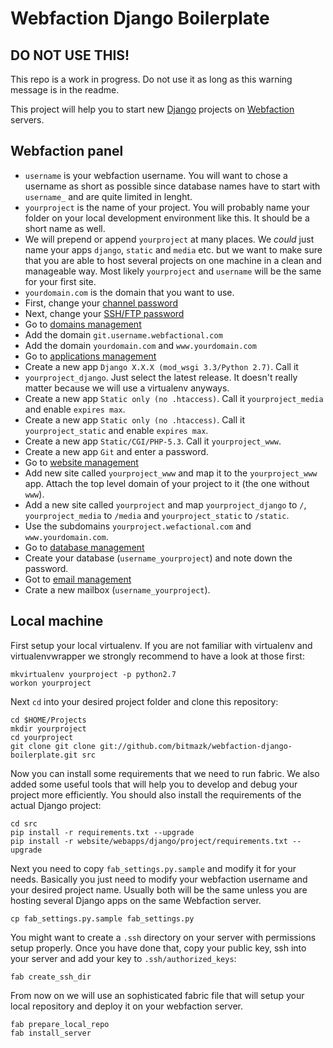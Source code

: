 # Webfaction Django Boilerplate

## DO NOT USE THIS!

This repo is a work in progress. Do not use it as long as this warning message
is in the readme.

This project will help you to start new
[Django](https://www.djangoproject.com/) projects on
[Webfaction](http://www.webfaction.com/) servers.

## Webfaction panel
* ``username`` is your webfaction username. You will want to chose a username
  as short as possible since database names have to start with ``username_``
  and are quite limited in lenght.
* ``yourproject`` is the name of your project. You will probably name your
  folder on your local development environment like this. It should be a short
  name as well.
* We will prepend or append ``yourproject`` at many places. We _could_ just
  name your apps ``django``, ``static`` and ``media`` etc. but we want to make
  sure that you are able to host several projects on one machine in a clean and
  manageable way. Most likely ``yourproject`` and ``username`` will be the same
  for your first site.
* ``yourdomain.com`` is the domain that you want to use.
* First, change your
  [channel password](https://my.webfaction.com/change_password/create)
* Next, change your
  [SSH/FTP password](https://my.webfaction.com/change_ssh_password/create)
* Go to
  [domains management](https://my.webfaction.com/change_ssh_password/create)
* Add the domain ``git.username.webfactional.com``
* Add the domain ``yourdomain.com`` and ``www.yourdomain.com``
* Go to [applications management](https://my.webfaction.com/app_/list)
* Create a new app ``Django X.X.X (mod_wsgi 3.3/Python 2.7)``. Call it
* ``yourproject_django``. Just select the latest release. It doesn't really
  matter because we will use a virtualenv anyways.
* Create a new app ``Static only (no .htaccess)``. Call it
  ``yourproject_media`` and enable ``expires max``.
* Create a new app ``Static only (no .htaccess)``. Call it
  ``yourproject_static`` and enable ``expires max``.
* Create a new app ``Static/CGI/PHP-5.3``. Call it ``yourproject_www``.
* Create a new app ``Git`` and enter a password.
* Go to [website management](https://my.webfaction.com/site/list)
* Add new site called ``yourproject_www`` and map it to the ``yourproject_www``
  app. Attach the top level domain of your project to it (the one without
  ``www``).
* Add a new site called ``yourproject`` and map ``yourproject_django`` to
  ``/``, ``yourproject_media`` to ``/media`` and ``yourproject_static`` to
  ``/static``.
* Use the subdomains ``yourproject.wefactional.com`` and
  ``www.yourdomain.com``.
* Go to [database management](https://my.webfaction.com/database/create)
* Create your database (``username_yourproject``) and note down the password.
* Got to [email management](https://my.webfaction.com/mailbox/create)
* Crate a new mailbox (``username_yourproject``).

## Local machine

First setup your local virtualenv. If you are not familiar with virtualenv and
virtualenvwrapper we strongly recommend to have a look at those first:

    mkvirtualenv yourproject -p python2.7
    workon yourproject

Next ``cd`` into your desired project folder and clone this repository:

    cd $HOME/Projects
    mkdir yourproject
    cd yourproject
    git clone git clone git://github.com/bitmazk/webfaction-django-boilerplate.git src

Now you can install some requirements that we need to run fabric. We also added
some useful tools that will help you to develop and debug your project more
efficiently. You should also install the requirements of the actual Django
project:

    cd src
    pip install -r requirements.txt --upgrade
    pip install -r website/webapps/django/project/requirements.txt --upgrade

Next you need to copy ``fab_settings.py.sample`` and modify it for your needs.
Basically you just need to modify your webfaction username and your desired
project name. Usually both will be the same unless you are hosting several
Django apps on the same Webfaction server.

    cp fab_settings.py.sample fab_settings.py

You might want to create a ``.ssh`` directory on your server with permissions
setup properly. Once you have done that, copy your public key, ssh into your
server and add your key to ``.ssh/authorized_keys``:

    fab create_ssh_dir

From now on we will use an sophisticated fabric file that will setup your
local repository and deploy it on your webfaction server.

    fab prepare_local_repo
    fab install_server
